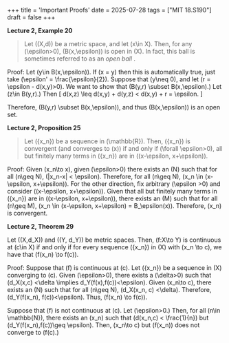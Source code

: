 +++
title = 'Important Proofs'
date = 2025-07-28
tags = ["MIT 18.S190"]
draft = false
+++

**Lecture 2, Example 20**

> Let \((X,d)\) be a metric space, and let \(x\in X\). Then, for any \(\epsilon>0\), \(B(x,\epsilon)\) is open in \(X\). In fact, this ball is sometimes referred to as an *open ball*    .

Proof: Let \(y\in B(x,\epsilon)\). If \(x = y\) then this is automatically true, just take \(\epsilon' = \frac{\epsilon}{2}\). Suppose that \(y\neq 0\), and let \(r = \epsilon - d(x,y)>0\). We want to show that \(B(y,r) \subset B(x,\epsilon).\) Let \(z\in B(y,r).\) Then 
\[
d(x,z) \leq d(x,y) + d(y,z) < d(x,y) + r = \epsilon.
\]

Therefore, \(B(y,r) \subset B(x,\epsilon)\), and thus \(B(x,\epsilon)\) is an open set. 


**Lecture 2, Proposition 25**

> Let \(\{x_n\}\) be a sequence in \(\mathbb{R}\). Then, \(\{x_n\}\) is convergent (and converges to \(x\)) if and only if \(\forall \epsilon>0\), all but finitely many terms in \(\{x_n\}\) are in \((x-\epsilon, x+\epsilon)\).

Proof: Given \(x_n\to x\), given \(\epsilon>0\) there exists an \(N\) such that for all \(n\geq N\), \(|x_n-x| < \epsilon\). Therefore, for all \(n\geq N\), \(x_n \in (x-\epsilon, x+\epsilon)\). For the other direction, fix arbitrary \(\epsilon >0\) and consider \((x-\epsilon, x+\epsilon)\). Given that all but finitely many terms in \(\{x_n\}\) are in \((x-\epsilon, x+\epsilon)\), there exists an \(M\) such that for all \(n\geq M\), \(x_n \in (x-\epsilon, x+\epsilon) = B_\epsilon(x)\). Therefore, \(x_n\) is convergent.

**Lecture 2, Theorem 29**

Let \((X,d_X)\) and \((Y, d_Y)\) be metric spaces. Then, \(f:X\to Y\) is continuous at \(c\in X\) if and only if for every sequence \(\{x_n\}\) in \(X\) with \(x_n \to c\), we have that \(f(x_n) \to f(c)\).

Proof: Suppose that \(f\) is continuous at \(c\). Let \(\{x_n\}\) be a sequence in \(X\) converging to \(c\). Given \(\epsilon>0\), there exists a \(\delta>0\) such that \(d_X(x,c) <\delta \implies d_Y(f(x),f(c))<\epsilon\). Given \(x_n\to c\), there exists an \(N\) such that for all \(n\geq N\), \(d_X(x_n, c) <\delta\). Therefore, \(d_Y(f(x_n), f(c))<\epsilon\). Thus, \(f(x_n) \to f(c)\).

Suppose that \(f\) is not continuous at \(c\). Let \(\epsilon>0.\) Then, for all \(n\in \mathbb{N}\), there exists an \(x_n\) such that \(d(x_n,c) < \frac{1}{n}\) but \(d_Y(f(x_n),f(c))\geq \epsilon\). Then, \(x_n\to c\) but \(f(x_n)\) does not converge to \(f(c).\)
